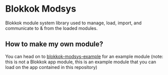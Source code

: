 # Blokkok Modsys
Blokkok module system library used to manage, load, import, and communicate to &amp; from the loaded modules.

## How to make my own module?
You can head on to [blokkok-modsys-example](https://github.com/Blokkok/blokkok-modsys-example) for an example module (note: this is not a Blokkok app module, this is an example module that you can load on the app contained in this repository)
